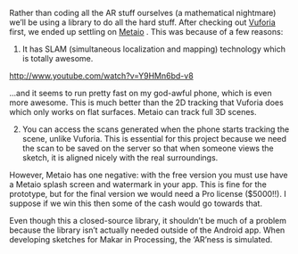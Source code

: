 
Rather than coding all the AR stuff ourselves (a mathematical nightmare) we’ll be using a library to do all the hard stuff. After checking out [Vuforia](https://www.vuforia.com/) first, we ended up settling on [Metaio](http://www.metaio.com/) . This was because of a few reasons: 

1. It has SLAM (simultaneous localization and mapping) technology which is totally awesome.

http://www.youtube.com/watch?v=Y9HMn6bd-v8

...and it seems to run pretty fast on my god-awful phone, which is even more awesome. This is much better than the 2D tracking that Vuforia does which only works on flat surfaces. Metaio can track full 3D scenes.

2. You can access the scans generated when the phone starts tracking the scene, unlike Vuforia. This is essential for this project because we need the scan to be saved on the server so that when someone views the sketch, it is aligned nicely with the real surroundings.

However, Metaio has one negative: with the free version you must use have a Metaio splash screen and watermark in your app. This is fine for the prototype, but for the final version we would need a Pro license ($5000!!). I suppose if we win this then some of the cash would go towards that. 

Even though this a closed-source library, it shouldn’t be much of a problem because the library isn’t actually needed outside of the Android app. When developing sketches for Makar in Processing, the ‘AR’ness is simulated.
 

